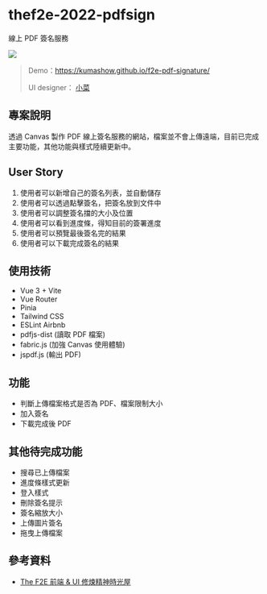 # thef2e-2022-pdfsign

線上 PDF 簽名服務

![](https://i.imgur.com/2axZdz0.png)

> Demo：https://kumashow.github.io/f2e-pdf-signature/
> 
> UI designer： [小菜](https://noarzxcvbnm.github.io/PersonalWebsite/)

## 專案說明

透過 Canvas 製作 PDF 線上簽名服務的網站，檔案並不會上傳遠端，目前已完成主要功能，其他功能與樣式陸續更新中。

## User Story

1. 使用者可以新增自己的簽名列表，並自動儲存
2. 使用者可以透過點擊簽名，把簽名放到文件中
3. 使用者可以調整簽名擋的大小及位置
4. 使用者可以看到進度條，得知目前的簽署進度
5. 使用者可以預覽最後簽名完的結果
6. 使用者可以下載完成簽名的結果


## 使用技術

  * Vue 3 + Vite
  * Vue Router
  * Pinia
  * Tailwind CSS
  * ESLint Airbnb
  * pdfjs-dist (讀取 PDF 檔案)
  * fabric.js (加強 Canvas 使用體驗)
  * jspdf.js (輸出 PDF)

## 功能

  * 判斷上傳檔案格式是否為 PDF、檔案限制大小
  * 加入簽名
  * 下載完成後 PDF

## 其他待完成功能

  * 搜尋已上傳檔案
  * 進度條樣式更新
  * 登入樣式
  * 刪除簽名提示
  * 簽名縮放大小
  * 上傳圖片簽名
  * 拖曳上傳檔案
  
## 參考資料

 * [The F2E 前端 & UI 修煉精神時光屋](https://2022.thef2e.com)

